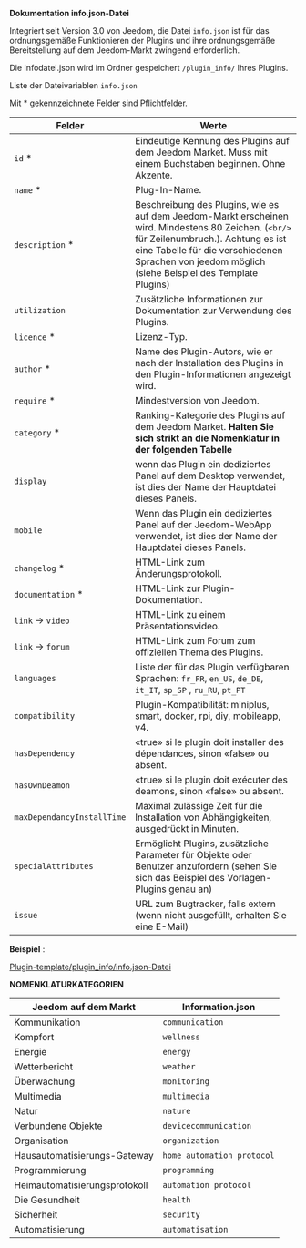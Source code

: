 **Dokumentation info.json-Datei**

Integriert seit Version 3.0 von Jeedom, die Datei ``info.json`` ist für das ordnungsgemäße Funktionieren der Plugins und ihre ordnungsgemäße Bereitstellung auf dem Jeedom-Markt zwingend erforderlich.

Die Infodatei.json wird im Ordner gespeichert ``/plugin_info/`` Ihres Plugins.

Liste der Dateivariablen ``info.json``

Mit * gekennzeichnete Felder sind Pflichtfelder.

Felder                   | Werte                                                                                                                   |
------------------------ | ------------------------------------------------------------------------------------------------------------------------- |
``id`` *                     | Eindeutige Kennung des Plugins auf dem Jeedom Market. Muss mit einem Buchstaben beginnen. Ohne Akzente.                             |
``name`` *                   | Plug-In-Name.                                                                                                            |
``description`` *            | Beschreibung des Plugins, wie es auf dem Jeedom-Markt erscheinen wird. Mindestens 80 Zeichen. (``<br/>`` für Zeilenumbruch.). Achtung es ist eine Tabelle für die verschiedenen Sprachen von jeedom möglich (siehe Beispiel des Template Plugins)                                  |                                                                                     |
``utilization``                    | Zusätzliche Informationen zur Dokumentation zur Verwendung des Plugins.                                                    |
``licence`` *                | Lizenz-Typ.                                                                                                          |
``author`` *                 | Name des Plugin-Autors, wie er nach der Installation des Plugins in den Plugin-Informationen angezeigt wird.         |
``require`` *                | Mindestversion von Jeedom.                                                                                                |
``category`` *               | Ranking-Kategorie des Plugins auf dem Jeedom Market. **Halten Sie sich strikt an die Nomenklatur in der folgenden Tabelle** |
``display``                  | wenn das Plugin ein dediziertes Panel auf dem Desktop verwendet, ist dies der Name der Hauptdatei dieses Panels.                    |
``mobile``                   | Wenn das Plugin ein dediziertes Panel auf der Jeedom-WebApp verwendet, ist dies der Name der Hauptdatei dieses Panels.   |
``changelog`` *              | HTML-Link zum Änderungsprotokoll.                                                                                              |
``documentation`` *          | HTML-Link zur Plugin-Dokumentation.                                                                                |
``link`` -> ``video``               | HTML-Link zu einem Präsentationsvideo.                                                                                 |
``link`` -> ``forum``               | HTML-Link zum Forum zum offiziellen Thema des Plugins.                                                                  |
``languages``                | Liste der für das Plugin verfügbaren Sprachen: ``fr_FR``, ``en_US``, ``de_DE``, ``it_IT``, ``sp_SP`` , ``ru_RU``, ``pt_PT``            |
``compatibility``            | Plugin-Kompatibilität: miniplus, smart, docker, rpi, diy, mobileapp, v4.                                                   |
``hasDependency``            | «true» si le plugin doit installer des dépendances, sinon «false» ou absent.                                              |
``hasOwnDeamon``             | «true» si le plugin doit exécuter des deamons, sinon «false» ou absent.                                                   |
``maxDependancyInstallTime`` | Maximal zulässige Zeit für die Installation von Abhängigkeiten, ausgedrückt in Minuten.                                            |
``specialAttributes`` | Ermöglicht Plugins, zusätzliche Parameter für Objekte oder Benutzer anzufordern (sehen Sie sich das Beispiel des Vorlagen-Plugins genau an)                                            |
``issue``                    | URL zum Bugtracker, falls extern (wenn nicht ausgefüllt, erhalten Sie eine E-Mail)

**Beispiel** :

[Plugin-template/plugin_info/info.json-Datei](https://github.com/jeedom/plugin-template/blob/master/plugin_info/info.json)

**NOMENKLATURKATEGORIEN**

Jeedom auf dem Markt         | Information.json               |
--------------------- | ----------------------- |
Kommunikation         | ``communication``           |
Kompfort               | ``wellness``                |
Energie               | ``energy``                  |
Wetterbericht                 | ``weather``                 |
Überwachung            | ``monitoring``              |
Multimedia            | ``multimedia``              |
Natur                | ``nature``                  |
Verbundene Objekte      | ``devicecommunication``     |
Organisation          | ``organization``            |
Hausautomatisierungs-Gateway  | ``home automation protocol``|
Programmierung         | ``programming``             |
Heimautomatisierungsprotokoll   | ``automation protocol``     |
Die Gesundheit                 | ``health``                  |
Sicherheit              | ``security``                |
Automatisierung           | ``automatisation``          |

